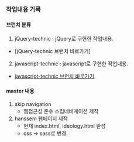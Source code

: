 ### 작업내용 기록

#### 브런치 분류
1. jQuery-technic : jQuery로 구현한 작업내용.
  - [jQuery-technic 브런치 바로가기]
2. javascript-technic : javascript로 구현한 작업내용.
  - [javascript-technic 브런치 바로가기](https://github.com/myeongwon/Workflow/tree/javascript-technic)

#### master 내용
1. skip navigation 
	- 웹접근성 준수 스킵네비게이션 제작
2. hanssem 웹페이지 제작
	- 현재 index.html, ideology.html 완성
	* css -> sass로 변경.